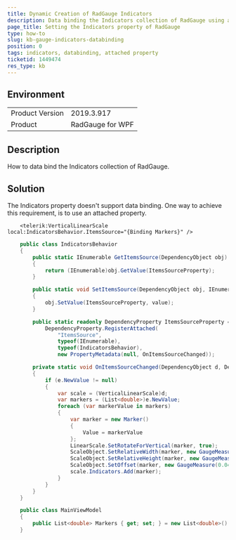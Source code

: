 ```yaml
---
title: Dynamic Creation of RadGauge Indicators
description: Data binding the Indicators collection of RadGauge using an attached property.
page_title: Setting the Indicators property of RadGauge
type: how-to
slug: kb-gauge-indicators-databinding
position: 0
tags: indicators, databinding, attached property
ticketid: 1449474
res_type: kb
---
```


## Environment

<table>
    <tbody>
	    <tr>
	    	<td>Product Version</td>
	    	<td>2019.3.917</td>
	    </tr>
	    <tr>
	    	<td>Product</td>
	    	<td>RadGauge for WPF</td>
	    </tr>
    </tbody>
</table>

## Description

How to data bind the Indicators collection of RadGauge.

## Solution

The Indicators property doesn't support data binding. One way to achieve this requirement, is to use an attached property.


```XAML
	<telerik:VerticalLinearScale local:IndicatorsBehavior.ItemsSource="{Binding Markers}" />
```


```C#
	public class IndicatorsBehavior
    {
        public static IEnumerable GetItemsSource(DependencyObject obj)
        {
            return (IEnumerable)obj.GetValue(ItemsSourceProperty);
        }

        public static void SetItemsSource(DependencyObject obj, IEnumerable value)
        {
            obj.SetValue(ItemsSourceProperty, value);
        }

        public static readonly DependencyProperty ItemsSourceProperty =
            DependencyProperty.RegisterAttached(
				"ItemsSource", 
				typeof(IEnumerable), 
				typeof(IndicatorsBehavior), 
				new PropertyMetadata(null, OnItemsSourceChanged));

        private static void OnItemsSourceChanged(DependencyObject d, DependencyPropertyChangedEventArgs e)
        {
            if (e.NewValue != null)
            {
                var scale = (VerticalLinearScale)d;
                var markers = (List<double>)e.NewValue;
                foreach (var markerValue in markers)
                {
                    var marker = new Marker()
                    {
                        Value = markerValue
                    };
                    LinearScale.SetRotateForVertical(marker, true);
                    ScaleObject.SetRelativeWidth(marker, new GaugeMeasure(0.05, GridUnitType.Star));
                    ScaleObject.SetRelativeHeight(marker, new GaugeMeasure(0.04, GridUnitType.Star));
                    ScaleObject.SetOffset(marker, new GaugeMeasure(0.04, GridUnitType.Star));
                    scale.Indicators.Add(marker);
                }
            }
        }
    }
```


```C#
	public class MainViewModel
    {
        public List<double> Markers { get; set; } = new List<double>() { 20, 50, 66 };
    }
```